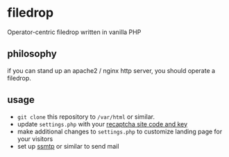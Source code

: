 # filedrop
Operator-centric filedrop written in vanilla PHP


## philosophy

if you can stand up an apache2 / nginx http server, you should operate a filedrop.


## usage

- `git clone` this repository to `/var/html` or similar. 
- update `settings.php` with your [recaptcha site code and key](https://www.google.com/recaptcha/admin/create) 
- make additional changes to `settings.php` to customize landing page for your visitors
- set up [ssmtp](https://wiki.archlinux.org/title/SSMTP) or similar to send mail
